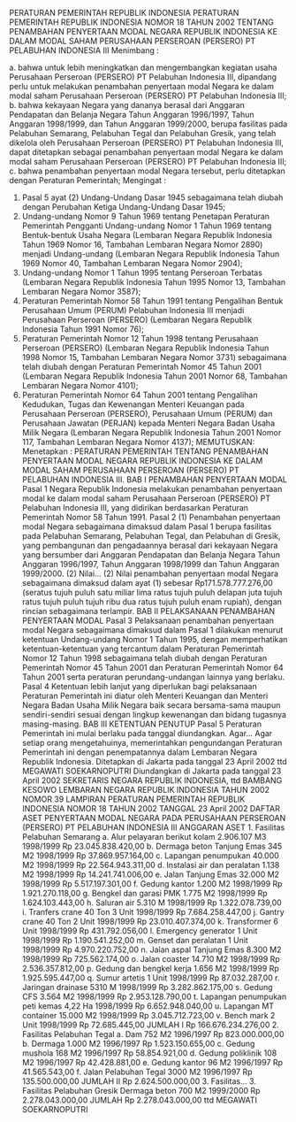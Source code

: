  PERATURAN PEMERINTAH REPUBLIK INDONESIA PERATURAN PEMERINTAH REPUBLIK INDONESIA NOMOR 18 TAHUN 2002 TENTANG PENAMBAHAN PENYERTAAN MODAL NEGARA REPUBLIK INDONESIA KE DALAM MODAL SAHAM PERUSAHAAN PERSEROAN (PERSERO) PT PELABUHAN INDONESIA III
Menimbang :

a. bahwa untuk lebih meningkatkan dan mengembangkan kegiatan usaha Perusahaan Perseroan (PERSERO) PT Pelabuhan Indonesia III, dipandang perlu untuk melakukan penambahan penyertaan modal Negara ke dalam modal saham Perusahaan Perseroan (PERSERO) PT Pelabuhan Indonesia III;
b. bahwa kekayaan Negara yang dananya berasal dari Anggaran Pendapatan dan Belanja Negara Tahun Anggaran 1996/1997, Tahun Anggaran 1998/1999, dan Tahun Anggaran 1999/2000, berupa fasilitas pada Pelabuhan Semarang, Pelabuhan Tegal dan Pelabuhan Gresik, yang telah dikelola oleh Perusahaan Perseroan (PERSERO) PT Pelabuhan Indonesia III, dapat ditetapkan sebagai penambahan penyertaan modal Negara ke dalam modal saham Perusahaan Perseroan (PERSERO) PT Pelabuhan Indonesia III;
c. bahwa penambahan penyertaan modal Negara tersebut, perlu ditetapkan dengan Peraturan Pemerintah;
Mengingat :

1. Pasal 5 ayat (2) Undang-Undang Dasar 1945 sebagaimana telah diubah dengan Perubahan Ketiga Undang-Undang Dasar 1945;
2. Undang-undang Nomor 9 Tahun 1969 tentang Penetapan Peraturan Pemerintah Pengganti Undang-undang Nomor 1 Tahun 1969 tentang Bentuk-bentuk Usaha Negara (Lembaran Negara Republik Indonesia Tahun 1969 Nomor 16, Tambahan Lembaran Negara Nomor 2890) menjadi Undang-undang (Lembaran Negara Republik Indonesia Tahun 1969 Nomor 40, Tambahan Lembaran Negara Nomor 2904);
3. Undang-undang Nomor 1 Tahun 1995 tentang Perseroan Terbatas (Lembaran Negara Republik Indonesia Tahun 1995 Nomor 13, Tambahan Lembaran Negara Nomor 3587);
4. Peraturan Pemerintah Nomor 58 Tahun 1991 tentang Pengalihan Bentuk Perusahaan Umum (PERUM) Pelabuhan Indonesia III menjadi Perusahaan Perseroan (PERSERO) (Lembaran Negara Republik Indonesia Tahun 1991 Nomor 76);
5. Peraturan Pemerintah Nomor 12 Tahun 1998 tentang Perusahaan Perseroan (PERSERO) (Lembaran Negara Republik Indonesia Tahun 1998 Nomor 15, Tambahan Lembaran Negara Nomor 3731) sebagaimana telah diubah dengan Peraturan Pemerintah Nomor 45 Tahun 2001 (Lembaran Negara Republik Indonesia Tahun 2001 Nomor 68, Tambahan Lembaran Negara Nomor 4101);
6. Peraturan Pemerintah Nomor 64 Tahun 2001 tentang Pengalihan Kedudukan, Tugas dan Kewenangan Menteri Keuangan pada Perusahaan Perseroan (PERSERO), Perusahaan Umum (PERUM) dan Perusahaan Jawatan (PERJAN) kepada Menteri Negara Badan Usaha Milik Negara (Lembaran Negara Republik Indonesia Tahun 2001 Nomor 117, Tambahan Lembaran Negara Nomor 4137);
MEMUTUSKAN:
 Menetapkan : PERATURAN PEMERINTAH TENTANG PENAMBAHAN PENYERTAAN MODAL NEGARA REPUBLIK INDONESIA KE DALAM MODAL SAHAM PERUSAHAAN PERSEROAN (PERSERO) PT PELABUHAN INDONESIA III.
BAB I PENAMBAHAN PENYERTAAN MODAL
Pasal 1
Negara Republik Indonesia melakukan penambahan penyertaan modal ke dalam modal saham Perusahaan Perseroan (PERSERO) PT Pelabuhan Indonesia III, yang didirikan berdasarkan Peraturan Pemerintah Nomor 58 Tahun 1991.
Pasal 2
(1) Penambahan penyertaan modal Negara sebagaimana dimaksud dalam Pasal 1 berupa fasilitas pada Pelabuhan Semarang, Pelabuhan Tegal, dan Pelabuhan di Gresik, yang pembangunan dan pengadaannya berasal dari kekayaan Negara yang bersumber dari Anggaran Pendapatan dan Belanja Negara Tahun Anggaran 1996/1997, Tahun Anggaran 1998/1999 dan Tahun Anggaran 1999/2000.
(2) Nilai...
(2) Nilai penambahan penyertaan modal Negara sebagaimana dimaksud dalam ayat (1) sebesar Rp171.578.777.276,00 (seratus tujuh puluh satu miliar lima ratus tujuh puluh delapan juta tujuh ratus tujuh puluh tujuh ribu dua ratus tujuh puluh enam rupiah), dengan rincian sebagaimana terlampir.
BAB II PELAKSANAAN PENAMBAHAN PENYERTAAN MODAL
Pasal 3
Pelaksanaan penambahan penyertaan modal Negara sebagaimana dimaksud dalam Pasal 1 dilakukan menurut ketentuan Undang-undang Nomor 1 Tahun 1995, dengan memperhatikan ketentuan-ketentuan yang tercantum dalam Peraturan Pemerintah Nomor 12 Tahun 1998 sebagaimana telah diubah dengan Peraturan Pemerintah Nomor 45 Tahun 2001 dan Peraturan Pemerintah Nomor 64 Tahun 2001 serta peraturan perundang-undangan lainnya yang berlaku.
Pasal 4
Ketentuan lebih lanjut yang diperlukan bagi pelaksanaan Peraturan Pemerintah ini diatur oleh Menteri Keuangan dan Menteri Negara Badan Usaha Milik Negara baik secara bersama-sama maupun sendiri-sendiri sesuai dengan lingkup kewenangan dan bidang tugasnya masing-masing.
BAB III KETENTUAN PENUTUP
Pasal 5
Peraturan Pemerintah ini mulai berlaku pada tanggal diundangkan. Agar...
Agar setiap orang mengetahuinya, memerintahkan pengundangan Peraturan Pemerintah ini dengan penempatannya dalam Lembaran Negara Republik Indonesia. Ditetapkan di Jakarta pada tanggal 23 April 2002 ttd MEGAWATI SOEKARNOPUTRI Diundangkan di Jakarta pada tanggal 23 April 2002 SEKRETARIS NEGARA REPUBLIK INDONESIA, ttd BAMBANG KESOWO LEMBARAN NEGARA REPUBLIK INDONESIA TAHUN 2002 NOMOR 39 LAMPIRAN PERATURAN PEMERINTAH REPUBLIK INDONESIA NOMOR 18 TAHUN 2002 TANGGAL 23 April 2002 DAFTAR ASET PENYERTAAN MODAL NEGARA PADA PERUSAHAAN PERSEROAN (PERSERO) PT PELABUHAN INDONESIA III ANGGARAN ASET 1. Fasilitas Pelabuhan Semarang a. Alur pelayaran berikut kolam 2.906.107 M3 1998/1999 Rp 23.045.838.420,00 b. Dermaga beton Tanjung Emas 345 M2 1998/1999 Rp 37.869.957.164,00 c. Lapangan penumpukan 40.000 M2 1998/1999 Rp 22.564.943.311,00 d. Instalasi air dan peralatan 1.138 M2 1998/1999 Rp 14.241.741.006,00 e. Jalan Tanjung Emas 32.000 M2 1998/1999 Rp 5.517.197.301,00 f. Gedung kantor 1.200 M2 1998/1999 Rp 1.921.270.118,00 g. Bengkel dan garasi PMK 1.775 M2 1998/1999 Rp 1.624.103.443,00 h. Saluran air 5.310 M 1998/1999 Rp 1.322.078.739,00 i. Tranfers crane 40 Ton 3 Unit 1998/1999 Rp 7.684.258.447,00 j. Gantry crane 40 Ton 2 Unit 1998/1999 Rp 23.010.407.374,00 k. Transformer 6 Unit 1998/1999 Rp 431.792.056,00 l. Emergency generator 1 Unit 1998/1999 Rp 1.190.541.252,00 m. Genset dan peralatan 1 Unit 1998/1999 Rp 4.970.220.752,00 n. Jalan aspal Tanjung Emas 8.300 M2 1998/1999 Rp 725.562.174,00 o. Jalan coaster 14.710 M2 1998/1999 Rp 2.536.357.812,00 p. Gedung dan bengkel kerja 1.656 M2 1998/1999 Rp 1.925.595.447,00 q. Sumur artetis 1 Unit 1998/1999 Rp 87.032.287,00 r. Jaringan drainase 5310 M 1998/1999 Rp 3.282.862.175,00 s. Gedung CFS 3.564 M2 1998/1999 Rp 2.953.128.790,00 t. Lapangan penumpukan peti kemas 4,22 Ha 1998/1999 Rp 6.652.948.040,00 u. Lapangan MT container 15.000 M2 1998/1999 Rp 3.045.712.723,00 v. Bench mark 2 Unit 1998/1999 Rp 72.685.445,00 JUMLAH I Rp 166.676.234.276,00 2. Fasilitas Pelabuhan Tegal a. Dam 752 M2 1996/1997 Rp 823.000.000,00 b. Dermaga 1.000 M2 1996/1997 Rp 1.523.150.655,00 c. Gedung mushola 168 M2 1996/1997 Rp 58.854.921,00 d. Gedung poliklinik 108 M2 1996/1997 Rp 42.428.881,00 e. Gedung kantor 96 M2 1996/1997 Rp 41.565.543,00 f. Jalan Pelabuhan Tegal 3000 M2 1996/1997 Rp 135.500.000,00 JUMLAH II Rp 2.624.500.000,00 3. Fasilitas… 3. Fasilitas Pelabuhan Gresik Dermaga beton 700 M2 1999/2000 Rp 2.278.043.000,00 JUMLAH Rp 2.278.043.000,00 ttd MEGAWATI SOEKARNOPUTRI